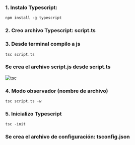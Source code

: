 ### 1. Instalo Typescript:

```
npm install -g typescript
```

### 2. Creo archivo Typescript: script.ts

### 3. Desde terminal compilo a js

```
tsc script.ts
```

### Se crea el archivo script.js desde script.ts

![tsc](https://github.com/user-attachments/assets/c4589876-6d72-4f05-bd38-207f590eba93)

### 4. Modo observador (nombre de archivo)

```
tsc script.ts -w
```

### 5. Inicializo Typescript

```
tsc -init
```

### Se crea el archivo de configuración: tsconfig.json








